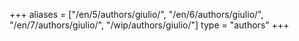 +++
aliases = ["/en/5/authors/giulio/", "/en/6/authors/giulio/", "/en/7/authors/giulio/", "/wip/authors/giulio/"]
type = "authors"
+++
